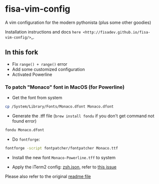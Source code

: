 fisa-vim-config
===============

A vim configuration for the modern pythonista (plus some other goodies)

Installation instructions and docs `here <http://fisadev.github.io/fisa-vim-config/>`_.

## In this fork

- Fix `range() + range()` error
- Add some customized configuration
- Activated Powerline

### To patch "Monaco" font in MacOS (for Powerline)

- Get the font from system

```bash
cp /System/Library/Fonts/Monaco.dfont Monaco.dfont
```

- Generate the .tff file (`brew install fondu` if you don't get command not found error)

```bash
fondu Monaco.dfont
```

- Do `fontforge`:

```bash
fontforge -script fontpatcher/fontpatcher Monaco.ttf
```

- Install the new font `Monaco-Powerline.tff` to system

- Apply the iTerm2 config: [zsh.json](./zsh.json), refer to [this issue](https://gitlab.com/gnachman/iterm2/issues/7533)

Please also refer to the original [readme file](./fontpatcher/README.rst)
